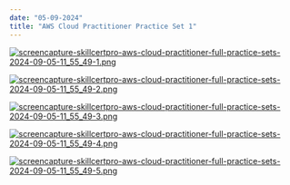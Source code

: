 ```yaml
---
date: "05-09-2024"
title: "AWS Cloud Practitioner Practice Set 1"
---
```

<a href="/images/screencapture-skillcertpro-aws-cloud-practitioner-full-practice-sets-2024-09-05-11_55_49-1.png" target="_blank"><img src="/images/screencapture-skillcertpro-aws-cloud-practitioner-full-practice-sets-2024-09-05-11_55_49-1.png" alt="screencapture-skillcertpro-aws-cloud-practitioner-full-practice-sets-2024-09-05-11_55_49-1.png" /></a>

<a href="/images/screencapture-skillcertpro-aws-cloud-practitioner-full-practice-sets-2024-09-05-11_55_49-2.png" target="_blank"><img src="/images/screencapture-skillcertpro-aws-cloud-practitioner-full-practice-sets-2024-09-05-11_55_49-2.png" alt="screencapture-skillcertpro-aws-cloud-practitioner-full-practice-sets-2024-09-05-11_55_49-2.png" /></a>

<a href="/images/screencapture-skillcertpro-aws-cloud-practitioner-full-practice-sets-2024-09-05-11_55_49-3.png" target="_blank"><img src="/images/screencapture-skillcertpro-aws-cloud-practitioner-full-practice-sets-2024-09-05-11_55_49-3.png" alt="screencapture-skillcertpro-aws-cloud-practitioner-full-practice-sets-2024-09-05-11_55_49-3.png" /></a>

<a href="/images/screencapture-skillcertpro-aws-cloud-practitioner-full-practice-sets-2024-09-05-11_55_49-4.png" target="_blank"><img src="/images/screencapture-skillcertpro-aws-cloud-practitioner-full-practice-sets-2024-09-05-11_55_49-4.png" alt="screencapture-skillcertpro-aws-cloud-practitioner-full-practice-sets-2024-09-05-11_55_49-4.png" /></a>

<a href="/images/screencapture-skillcertpro-aws-cloud-practitioner-full-practice-sets-2024-09-05-11_55_49-5.png" target="_blank"><img src="/images/screencapture-skillcertpro-aws-cloud-practitioner-full-practice-sets-2024-09-05-11_55_49-5.png" alt="screencapture-skillcertpro-aws-cloud-practitioner-full-practice-sets-2024-09-05-11_55_49-5.png" /></a>